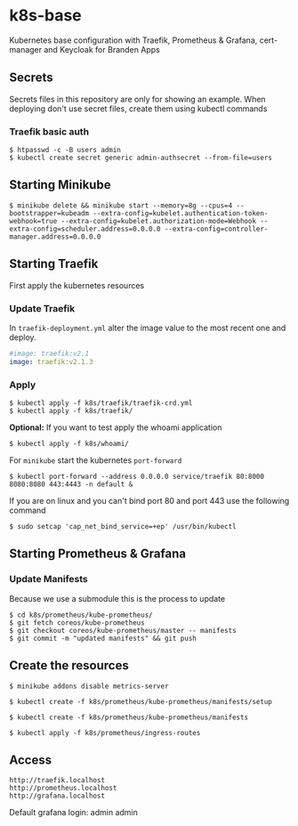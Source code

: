 # k8s-base
Kubernetes base configuration with Traefik, Prometheus &amp; Grafana, cert-manager and Keycloak for Branden Apps

## Secrets
Secrets files in this repository are only for showing an example. When deploying don't use secret files, create them
using kubectl commands

### Traefik basic auth
```
$ htpasswd -c -B users admin
$ kubectl create secret generic admin-authsecret --from-file=users
```

## Starting Minikube

```
$ minikube delete && minikube start --memory=8g --cpus=4 --bootstrapper=kubeadm --extra-config=kubelet.authentication-token-webhook=true --extra-config=kubelet.authorization-mode=Webhook --extra-config=scheduler.address=0.0.0.0 --extra-config=controller-manager.address=0.0.0.0
```

## Starting Traefik
First apply the kubernetes resources

### Update Traefik
In `traefik-deployment.yml` alter the image value to the most recent one and deploy.

```yaml
#image: traefik:v2.1
image: traefik:v2.1.3
```

### Apply

```
$ kubectl apply -f k8s/traefik/traefik-crd.yml
$ kubectl apply -f k8s/traefik/
```

**Optional:** If you want to test apply the whoami application

```
$ kubectl apply -f k8s/whoami/
```

For `minikube` start the kubernetes `port-forward`

```
$ kubectl port-forward --address 0.0.0.0 service/traefik 80:8000 8080:8080 443:4443 -n default &
```

If you are on linux and you can't bind port 80 and port 443 use the following command

```
$ sudo setcap 'cap_net_bind_service=+ep' /usr/bin/kubectl
```


## Starting Prometheus & Grafana

### Update Manifests
Because we use a submodule this is the process to update

```
$ cd k8s/prometheus/kube-prometheus/
$ git fetch coreos/kube-prometheus  
$ git checkout coreos/kube-prometheus/master -- manifests
$ git commit -m "updated manifests" && git push
```

## Create the resources

```
$ minikube addons disable metrics-server
```


```
$ kubectl create -f k8s/prometheus/kube-prometheus/manifests/setup
```


```
$ kubectl create -f k8s/prometheus/kube-prometheus/manifests
```

```
$ kubectl apply -f k8s/prometheus/ingress-routes
```

## Access

```
http://traefik.localhost
http://prometheus.localhost
http://grafana.localhost
```

Default grafana login: admin admin
